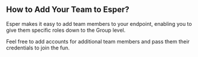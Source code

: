 ## How to Add Your Team to Esper?

Esper makes it easy to add team members to your endpoint, enabling you to give them specific roles down to the Group level.

Feel free to add accounts for additional team members and pass them their credentials to join the fun.